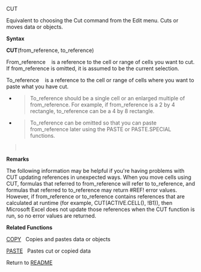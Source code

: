 CUT

Equivalent to choosing the Cut command from the Edit menu. Cuts or moves
data or objects.

**Syntax**

**CUT**(from\_reference, to\_reference)

From\_reference&nbsp;&nbsp;&nbsp;&nbsp;is a reference to the cell or
range of cells you want to cut. If from\_reference is omitted, it is
assumed to be the current selection.

To\_reference&nbsp;&nbsp;&nbsp;&nbsp;is a reference to the cell or range
of cells where you want to paste what you have cut.

  - > To\_reference should be a single cell or an enlarged multiple of
    > from\_reference. For example, if from\_reference is a 2 by 4
    > rectangle, to\_reference can be a 4 by 8 rectangle.

  - > To\_reference can be omitted so that you can paste from\_reference
    > later using the PASTE or PASTE.SPECIAL functions.

> &nbsp;

**Remarks**

The following information may be helpful if you're having problems with
CUT updating references in unexpected ways. When you move cells using
CUT, formulas that referred to from\_reference will refer to
to\_reference, and formulas that referred to to\_reference may return
\#REF\! error values. However, if from\_reference or to\_reference
contains references that are calculated at runtime (for example,
CUT(ACTIVE.CELL(), \!B1)), then Microsoft Excel does not update those
references when the CUT function is run, so no error values are
returned.

**Related Functions**

[COPY](COPY.md)&nbsp;&nbsp;&nbsp;Copies and pastes data or objects

[PASTE](PASTE.md)&nbsp;&nbsp;&nbsp;Pastes cut or copied data



Return to [README](README.md)

